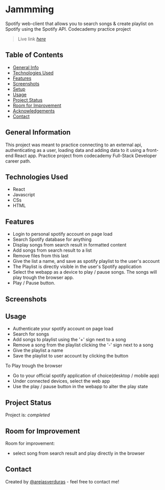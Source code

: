 # Jammming
Spotify web-client that allows you to search songs & create playlist on Spotify using the Spotify API.
Codecademy practice project
> Live link [_here_](https://arejas_jammming.surge.sh)

## Table of Contents
* [General Info](#general-information)
* [Technologies Used](#technologies-used)
* [Features](#features)
* [Screenshots](#screenshots)
* [Setup](#setup)
* [Usage](#usage)
* [Project Status](#project-status)
* [Room for Improvement](#room-for-improvement)
* [Acknowledgements](#acknowledgements)
* [Contact](#contact)


## General Information
This project was meant to practice connecting to an external api, authenticating as a user, loading data and adding data to it using a front-end React app. Practice project from codecademy Full-Stack Developer career path.

## Technologies Used
- React
- Javascript
- CSs
- HTML

## Features
- Login to personal spotify account on page load
- Search Spotify database for anything
- Display songs from search result in formatted content
- Add songs from search result to a list
- Remove files from this last
- Give the list a name, and save as spotify playlist to the user's account
- The Playlist is directly visible in the user's Spotify application
- Select the webapp as a device to play / pause songs. The songs will play trough the browser app.
- Play / Pause button. 

## Screenshots


## Usage
- Authenticate your spotify account on page load
- Search for songs
- Add songs to playlist using the '+' sign next to a song
- Remove a song from the playlist clicking the '-' sign next to a song
- Give the playlist a name
- Save the playlist to user account by clicking the button

To Play trough the browser
- Go to your official spotify application of choice(desktop / mobile app)
- Under connected devices, select the web app
- Use the play / pause button in the webapp to alter the play state

## Project Status
Project is:  _completed_ 

## Room for Improvement

Room for improvement:
- select song from search result and play directly in the browser

## Contact
Created by [@arejasverduras](https://arejasportfolio.surge.sh/) - feel free to contact me!
